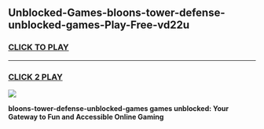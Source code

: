 
## Unblocked-Games-bloons-tower-defense-unblocked-games-Play-Free-vd22u
<h3>
<a href="https://premium76.site?title=bloons-tower-defense-unblocked-games&ref=18A">CLICK TO PLAY</a></h3>
<hr>

<h3>
<a href="https://premium76.site?title=bloons-tower-defense-unblocked-games&ref=18A">CLICK 2 PLAY</a>
  
</h3>

<a href="https://premium76.site?title=bloons-tower-defense-unblocked-games&ref=18A"><img src="https://clearcache.store/games.png"></a>


**bloons-tower-defense-unblocked-games games unblocked: Your Gateway to Fun and Accessible Online Gaming**
